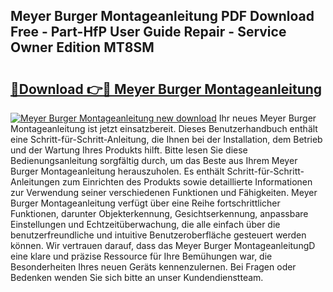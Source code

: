 ## Meyer Burger Montageanleitung PDF Download Free - Part-HfP User Guide Repair - Service Owner Edition MT8SM

# <h2><a href="http://df7tq4.blite.top/?on=Meyer+Burger+Montageanleitung">🔗Download 👉🔴 Meyer Burger Montageanleitung</a></h2>

[![Meyer Burger Montageanleitung new download](https://i.imgur.com/lujVjoI.png)](http://df7tq4.blite.top/?on=Meyer+Burger+Montageanleitung)
Ihr neues Meyer Burger Montageanleitung ist jetzt einsatzbereit. Dieses Benutzerhandbuch enthält eine Schritt-für-Schritt-Anleitung, die Ihnen bei der Installation, dem Betrieb und der Wartung Ihres Produkts hilft. Bitte lesen Sie diese Bedienungsanleitung sorgfältig durch, um das Beste aus Ihrem Meyer Burger Montageanleitung herauszuholen. Es enthält Schritt-für-Schritt-Anleitungen zum Einrichten des Produkts sowie detaillierte Informationen zur Verwendung seiner verschiedenen Funktionen und Fähigkeiten. Meyer Burger Montageanleitung verfügt über eine Reihe fortschrittlicher Funktionen, darunter Objekterkennung, Gesichtserkennung, anpassbare Einstellungen und Echtzeitüberwachung, die alle einfach über die benutzerfreundliche und intuitive Benutzeroberfläche gesteuert werden können. Wir vertrauen darauf, dass das Meyer Burger MontageanleitungD eine klare und präzise Ressource für Ihre Bemühungen war, die Besonderheiten Ihres neuen Geräts kennenzulernen. Bei Fragen oder Bedenken wenden Sie sich bitte an unser Kundendienstteam.
